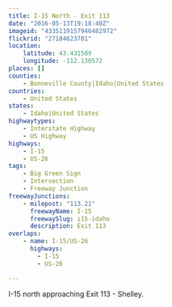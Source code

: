 ```yaml
---
title: I-15 North - Exit 113
date: "2016-05-13T19:18:40Z"
imageid: "4335119157946482972"
flickrid: "27184623781"
location:
    latitude: 43.431589
    longitude: -112.130572
places: []
counties:
    - Bonneville County|Idaho|United States
countries:
    - United States
states:
    - Idaho|United States
highwaytypes:
    - Interstate Highway
    - US Highway
highways:
    - I-15
    - US-26
tags:
    - Big Green Sign
    - Intersection
    - Freeway Junction
freewayJunctions:
    - milepost: "113.21"
      freewayName: I-15
      freewaySlug: i15-idaho
      description: Exit 113
overlaps:
    - name: I-15/US-26
      highways:
        - I-15
        - US-26

---
```

I-15 north approaching Exit 113 - Shelley.